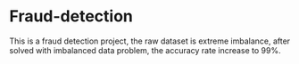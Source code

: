 # Fraud-detection

This is a fraud detection project, the raw dataset is extreme imbalance, after solved with imbalanced data problem, the accuracy rate increase to 99%.
